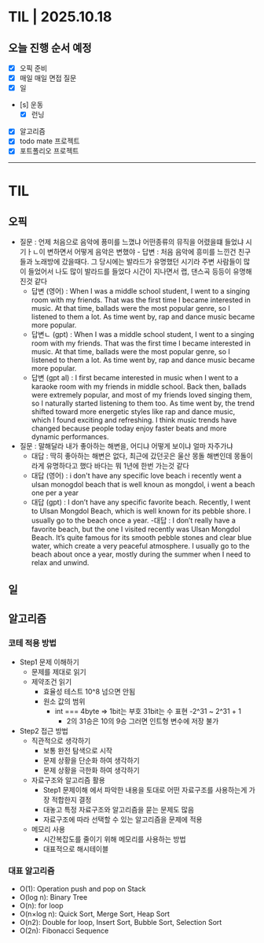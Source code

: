 # TIL | 2025.10.18

## 오늘 진행 순서 예정

-   [x] 오픽 준비
-   [x] 매일 매일 면접 질문
-   [x] 일
-   [s] 운동
    -   [x] 런닝
-   [x] 알고리즘
-   [x] todo mate 프로젝트
-   [x] 포트폴리오 프로젝트

---

# TIL

## 오픽

-   질문 : 언제 처음으로 음악에 픙미를 느꼈냐 어떤종류의 뮤직을 어렸을떄 들었냐 시기ㅏㄴ이 변하면서 어떻게 음악은 변했야 - 답변 : 처음 음악에 흥미를 느낀건 친구들과 노래방에 갔을때다. 그 당시에는 발라드가 유명했던 시기라 주변 사람들이 많이 들었어서 나도 많이 발라드를 들었다 시간이 지나면서 랩, 댄스곡 등등이 유명해진것 같다
    -   답변 (영어) : When I was a middle school student, I went to a singing room with my friends. That was the first time I became interested in music. At that time, ballads were the most popular genre, so I listened to them a lot. As time went by, rap and dance music became more popular.
    -   답변ㄴ (gpt) : When I was a middle school student, I went to a singing room with my friends. That was the first time I became interested in music. At that time, ballads were the most popular genre, so I listened to them a lot. As time went by, rap and dance music became more popular.
    -   답변 (gpt al) : I first became interested in music when I went to a karaoke room with my friends in middle school. Back then, ballads were extremely popular, and most of my friends loved singing them, so I naturally started listening to them too.
        As time went by, the trend shifted toward more energetic styles like rap and dance music, which I found exciting and refreshing.
        I think music trends have changed because people today enjoy faster beats and more dynamic performances.
-   질문 : 말해달라 내가 좋아하는 해변을, 어디냐 어떻게 보이냐 얼마 자주가냐
    -   대답 : 딱히 좋아하는 해변은 없다, 최근에 갔던곳은 울산 몽돌 해변인데 몽돌이라게 유명하다고 했다 바다는 뭐 1년에 한번 가는것 같다
    -   대답 (영어) : i don't have any specific love beach i recently went a ulsan monogdol beach that is well knoun as mongdol, i went a beach one per a year
    -   대답 (gpt) : I don’t have any specific favorite beach. Recently, I went to Ulsan Mongdol Beach, which is well known for its pebble shore. I usually go to the beach once a year. -대답 : I don’t really have a favorite beach, but the one I visited recently was Ulsan Mongdol Beach. It’s quite famous for its smooth pebble stones and clear blue water, which create a very peaceful atmosphere. I usually go to the beach about once a year, mostly during the summer when I need to relax and unwind.

## 일

## 알고리즘

### 코테 적용 방법

-   Step1 문제 이해하기
    -   문제를 제대로 읽기
    -   제약조건 읽기
        -   효율성 테스트 10^8 넘으면 안됨
        -   원소 값의 범위
            -   int === 4byte => 1bit는 부호 31bit는 수 표현 -2^31 ~ 2^31 + 1
                -   2의 31승은 10의 9승 그러면 인트형 변수에 저장 불가
-   Step2 접근 방법
    -   직관적으로 생각하기
        -   보통 완전 탐색으로 시작
        -   문제 상황을 단순화 하여 생각하기
        -   문제 상황을 극한화 하여 생각하기
    -   자료구조와 알고리즘 활용
        -   Step1 문제이해 에서 파악한 내용을 토대로 어떤 자료구조를 사용하는게 가장 적합한지 결정
        -   대놓고 특정 자료구조와 알고리즘을 묻는 문제도 많음
        -   자료구조에 따라 선택할 수 있는 알고리즘을 문제에 적용
    -   메모리 사용
        -   시간복잡도를 줄이기 위해 메모리를 사용하는 방법
        -   대표적으로 해시테이블

### 대표 알고리즘

-   O(1): Operation push and pop on Stack
-   O(log n): Binary Tree
-   O(n): for loop
-   O(n×log n): Quick Sort, Merge Sort, Heap Sort
-   O(n2): Double for loop, Insert Sort, Bubble Sort, Selection Sort
-   O(2n): Fibonacci Sequence
